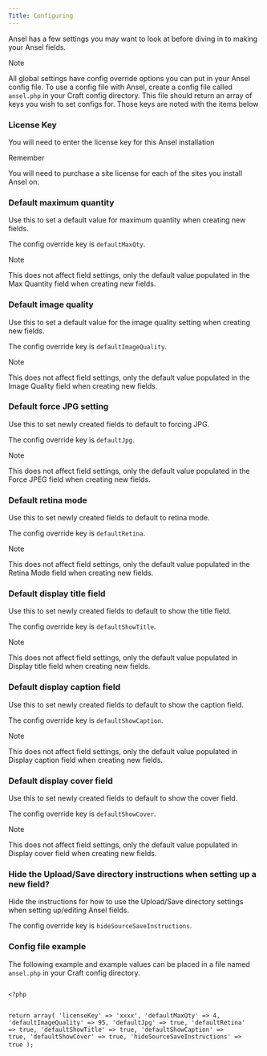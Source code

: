 ```yaml
---
Title: Configuring
---
```


Ansel has a few settings you may want to look at before diving in to making your Ansel fields.

<div class="content-blocks__note">
	<div class="content-blocks__note-title">Note</div>
	<p>All global settings have config override options you can put in your Ansel config file. To use a config file with Ansel, create a config file called <code>ansel.php</code> in your Craft config directory. This file should return an array of keys you wish to set configs for. Those keys are noted with the items below</p>
</div>

<!-- ![Ansel Settings](/assets/img/documentation/ansel/ansel-settings.png) -->

### License Key

You will need to enter the license key for this Ansel installation

<div class="content-blocks__note">
	<div class="content-blocks__note-title">Remember</div>
	<p>You will need to purchase a site license for each of the sites you install Ansel on.</p>
</div>

### Default maximum quantity

Use this to set a default value for maximum quantity when creating new fields.

The config override key is `defaultMaxQty`.

<div class="content-blocks__note">
	<div class="content-blocks__note-title">Note</div>
	<p>This does not affect field settings, only the default value populated in the Max Quantity field when creating new fields.</p>
</div>

### Default image quality

Use this to set a default value for the image quality setting when creating new fields.

The config override key is `defaultImageQuality`.

<div class="content-blocks__note">
	<div class="content-blocks__note-title">Note</div>
	<p>This does not affect field settings, only the default value populated in the Image Quality field when creating new fields.</p>
</div>

### Default force JPG setting

Use this to set newly created fields to default to forcing JPG.

The config override key is `defaultJpg`.

<div class="content-blocks__note">
	<div class="content-blocks__note-title">Note</div>
	<p>This does not affect field settings, only the default value populated in the Force JPEG field when creating new fields.</p>
</div>

### Default retina mode

Use this to set newly created fields to default to retina mode.

The config override key is `defaultRetina`.

<div class="content-blocks__note">
	<div class="content-blocks__note-title">Note</div>
	<p>This does not affect field settings, only the default value populated in the Retina Mode field when creating new fields.</p>
</div>

### Default display title field

Use this to set newly created fields to default to show the title field.

The config override key is `defaultShowTitle`.

<div class="content-blocks__note">
	<div class="content-blocks__note-title">Note</div>
	<p>This does not affect field settings, only the default value populated in Display title field when creating new fields.</p>
</div>

### Default display caption field

Use this to set newly created fields to default to show the caption field.

The config override key is `defaultShowCaption`.

<div class="content-blocks__note">
	<div class="content-blocks__note-title">Note</div>
	<p>This does not affect field settings, only the default value populated in Display caption field when creating new fields.</p>
</div>

### Default display cover field

Use this to set newly created fields to default to show the cover field.

The config override key is `defaultShowCover`.

<div class="content-blocks__note">
	<div class="content-blocks__note-title">Note</div>
	<p>This does not affect field settings, only the default value populated in Display cover field when creating new fields.</p>
</div>

### Hide the Upload/Save directory instructions when setting up a new field?

Hide the instructions for how to use the Upload/Save directory settings when setting up/editing Ansel fields.

The config override key is `hideSourceSaveInstructions`.

### Config file example

The following example and example values can be placed in a file named `ansel.php` in your Craft config directory.

<div class="content-blocks__pre-wrapper content-blocks__pre-wrapper--example">
<pre class="content-blocks__pre content-blocks__pre--example  language-php">
<code class="content-blocks__code content-blocks__code--example  language-php">
&lt;?php

return array(
	'licenseKey' => 'xxxx',
	'defaultMaxQty' => 4,
	'defaultImageQuality' => 95,
	'defaultJpg' => true,
	'defaultRetina' => true,
	'defaultShowTitle' => true,
	'defaultShowCaption' => true,
	'defaultShowCover' => true,
	'hideSourceSaveInstructions' => true
);
</code>
</pre>
</div>
